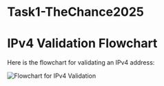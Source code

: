 # Task1-TheChance2025
# IPv4 Validation Flowchart

Here is the flowchart for validating an IPv4 address:

![Flowchart for IPv4 Validation](https://github.com/user-attachments/assets/9a8b09cf-eceb-4a39-9d0f-a9200fbf226a)
